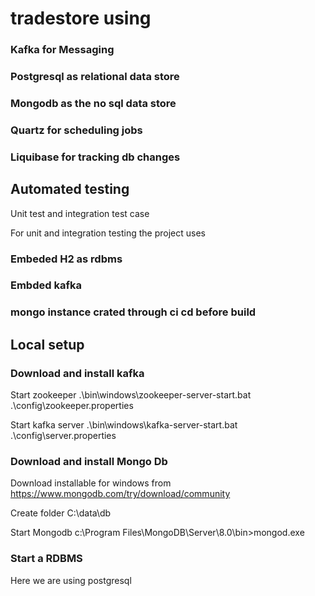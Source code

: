 # tradestore using

### Kafka for Messaging
### Postgresql as relational data store
### Mongodb as the no sql data store
### Quartz for scheduling jobs
### Liquibase for tracking db changes





## Automated testing
Unit test and integration test case  

For unit and integration testing the project uses
### Embeded H2 as rdbms
### Embded kafka
### mongo instance crated through ci cd before build

## Local setup
### Download and install kafka

Start zookeeper
.\bin\windows\zookeeper-server-start.bat .\config\zookeeper.properties

Start kafka server
.\bin\windows\kafka-server-start.bat .\config\server.properties

### Download and install Mongo Db
Download installable for windows from https://www.mongodb.com/try/download/community

Create folder C:\data\db

Start Mongodb 
c:\Program Files\MongoDB\Server\8.0\bin>mongod.exe

### Start a RDBMS
Here we are using postgresql  











